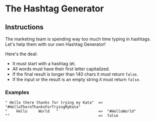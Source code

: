 # The Hashtag Generator

## Instructions

The marketing team is spending way too much time typing in hashtags.
Let's help them with our own Hashtag Generator!

Here's the deal:

- It must start with a hashtag (```#```).
- All words must have their first letter capitalized.
- If the final result is longer than 140 chars it must return ```false```.
- If the input or the result is an empty string it must return ```false```.

### Examples

```
" Hello there thanks for trying my Kata"  =>  "#HelloThereThanksForTryingMyKata"
"    Hello     World   "                  =>  "#HelloWorld"
""                                        =>  false
```
